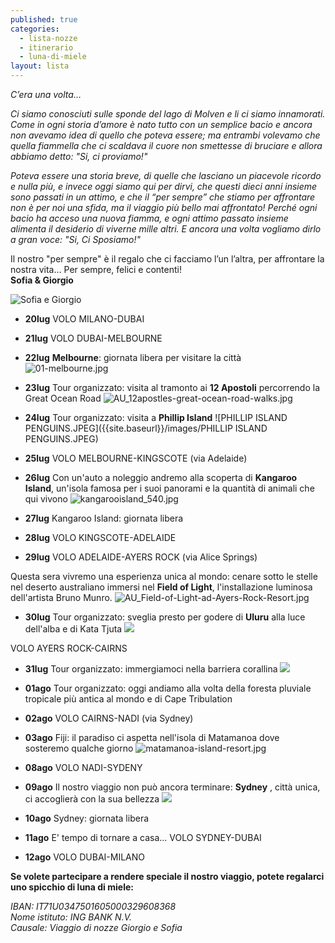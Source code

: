 ```yaml
---
published: true
categories:
  - lista-nozze
  - itinerario
  - luna-di-miele
layout: lista
---
```

_C’era una volta…_

_Ci siamo conosciuti sulle sponde del lago di Molven e li ci siamo innamorati.
Come in ogni storia d’amore è nato tutto con un semplice bacio e ancora non avevamo idea di quello che poteva essere;
ma entrambi volevamo che quella fiammella che ci scaldava il cuore non smettesse di bruciare e allora abbiamo detto:
"Si, ci proviamo!"_

_Poteva essere una storia breve, di quelle che lasciano un piacevole ricordo e nulla più,
e invece oggi siamo qui per dirvi, che questi dieci anni insieme sono passati in un attimo,
e che il “per sempre” che stiamo per affrontare non è per noi una sfida, ma il viaggio più bello mai affrontato!
Perché ogni bacio ha acceso una nuova fiamma, e ogni attimo passato insieme alimenta il desiderio di viverne mille altri. E ancora una volta vogliamo dirlo a gran voce:
"Si, Ci Sposiamo!"_

<div class="citazione">
  Il nostro "per sempre" è il regalo che ci facciamo l’un l’altra, per affrontare la nostra vita…
Per sempre, felici e contenti! <br/>
  <strong>Sofia & Giorgio</strong>
</div>

![Sofia e Giorgio]({{site.baseurl}}/images/sofia%20e%20giorgio.jpeg)


- **20lug**	VOLO MILANO-DUBAI

- **21lug**	VOLO DUBAI-MELBOURNE

- **22lug**	**Melbourne**: giornata libera per visitare la città
![01-melbourne.jpg]({{site.baseurl}}/images/01-melbourne.jpg)

- **23lug**	Tour organizzato: visita al tramonto ai **12 Apostoli** percorrendo la Great Ocean Road
![AU_12apostles-great-ocean-road-walks.jpg]({{site.baseurl}}/images/AU_12apostles-great-ocean-road-walks.jpg)

- **24lug**	Tour organizzato: visita a **Phillip Island**
![PHILLIP ISLAND PENGUINS.JPEG]({{site.baseurl}}/images/PHILLIP ISLAND PENGUINS.JPEG)

- **25lug**	VOLO MELBOURNE-KINGSCOTE (via Adelaide)

- **26lug**	Con un'auto a noleggio andremo alla scoperta di **Kangaroo Island**, un'isola famosa per i suoi panorami e la quantità di animali che qui vivono
![kangarooisland_540.jpg]({{site.baseurl}}/images/kangarooisland_540.jpg)

- **27lug**		Kangaroo Island: giornata libera

- **28lug**		VOLO KINGSCOTE-ADELAIDE

- **29lug**		VOLO ADELAIDE-AYERS ROCK (via Alice Springs)

Questa sera vivremo una esperienza unica al mondo: cenare sotto le stelle nel deserto australiano immersi nel **Field of Light**, l'installazione luminosa dell'artista Bruno Munro.
![AU_Field-of-Light-ad-Ayers-Rock-Resort.jpg]({{site.baseurl}}/images/AU_Field-of-Light-ad-Ayers-Rock-Resort.jpg)

- **30lug**		Tour organizzato: sveglia presto per godere di **Uluru** alla luce dell'alba e di Kata Tjuta
![]({{site.baseurl}}/images/Uluru.jpg)

VOLO AYERS ROCK-CAIRNS
                
- **31lug**		Tour organizzato: immergiamoci nella barriera corallina
![]({{site.baseurl}}/images/AU_BARRIERA%20CORALLINA%20MOOD.jpg)

- **01ago**		Tour organizzato: oggi andiamo alla volta della foresta pluviale tropicale più antica al mondo e di Cape Tribulation

- **02ago**		VOLO CAIRNS-NADI (via Sydney)

- **03ago**		Fiji: il paradiso ci aspetta nell'isola di Matamanoa dove sosteremo qualche giorno
![matamanoa-island-resort.jpg]({{site.baseurl}}/images/matamanoa-island-resort.jpg)

- **08ago**		VOLO NADI-SYDENY

- **09ago**		Il nostro viaggio non può ancora terminare: **Sydney** , città unica, ci accoglierà con la sua bellezza
![]({{site.baseurl}}/images/AU_SYDNEY2.jpg)

- **10ago**		Sydney: giornata libera

- **11ago**		E' tempo di tornare a casa...
VOLO SYDNEY-DUBAI

- **12ago**		VOLO DUBAI-MILANO


**Se volete partecipare a rendere speciale il nostro viaggio, potete regalarci uno spicchio di luna di miele:**

<address>
IBAN:	IT71U0347501605000329608368 <br/>
Nome istituto: ING BANK N.V.<br/>
Causale: Viaggio di nozze Giorgio e Sofia
</address>
